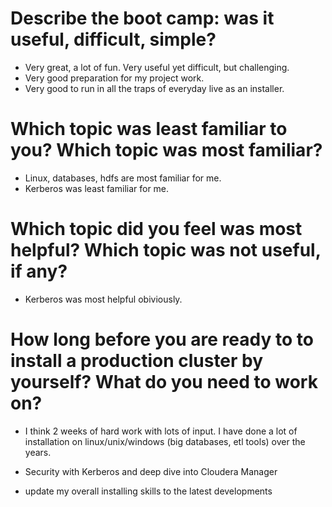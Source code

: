 # Describe the boot camp: was it useful, difficult, simple?

* Very great, a lot of fun. Very useful yet difficult, but challenging. 
* Very good preparation for my project work.
* Very good to run in all the traps of everyday live as an installer.

# Which topic was least familiar to you? Which topic was most familiar?

* Linux, databases, hdfs are most familiar for me.
* Kerberos was least familiar for me.

# Which topic did you feel was most helpful? Which topic was not useful, if any?

* Kerberos was most helpful obiviously.

# How long before you are ready to to install a production cluster by yourself? What do you need to work on?

* I think 2 weeks of hard work with lots of input. I have done a lot of installation on linux/unix/windows (big databases, etl tools) over the years.

* Security with Kerberos and deep dive into Cloudera Manager
* update my overall installing skills to the latest developments
